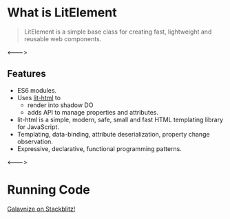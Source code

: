# What is LitElement

> LitElement is a simple base class for creating fast, lightweight and reusable web components.

<--->

## Features

- ES6 modules.
- Uses [lit-html](https://lit-html.polymer-project.org/) to
  - render into shadow DO
  - adds API to manage properties and attributes.
- lit-html is a simple, modern, safe, small and fast HTML templating library for JavaScript.
- Templating, data-binding, attribute deserialization, property change observation.
- Expressive, declarative, functional programming patterns.

<--->

# Running Code

<a href="https://litelement-row-block-element-example.stackblitz.io" target="_blank">Galavnize on Stackblitz!</a>
